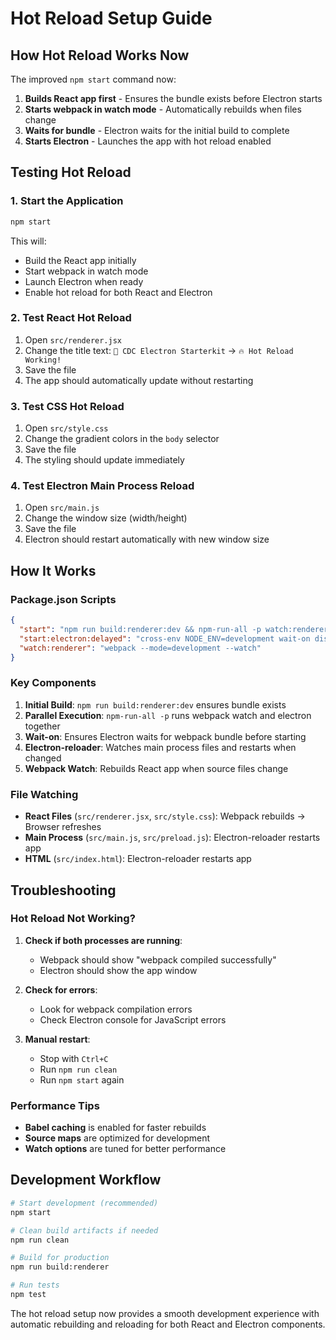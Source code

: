 # Hot Reload Setup Guide

## How Hot Reload Works Now

The improved `npm start` command now:

1. **Builds React app first** - Ensures the bundle exists before Electron starts
2. **Starts webpack in watch mode** - Automatically rebuilds when files change
3. **Waits for bundle** - Electron waits for the initial build to complete
4. **Starts Electron** - Launches the app with hot reload enabled

## Testing Hot Reload

### 1. Start the Application
```bash
npm start
```

This will:
- Build the React app initially
- Start webpack in watch mode
- Launch Electron when ready
- Enable hot reload for both React and Electron

### 2. Test React Hot Reload
1. Open `src/renderer.jsx`
2. Change the title text: `🚀 CDC Electron Starterkit` → `🔥 Hot Reload Working!`
3. Save the file
4. The app should automatically update without restarting

### 3. Test CSS Hot Reload
1. Open `src/style.css`
2. Change the gradient colors in the `body` selector
3. Save the file
4. The styling should update immediately

### 4. Test Electron Main Process Reload
1. Open `src/main.js`
2. Change the window size (width/height)
3. Save the file
4. Electron should restart automatically with new window size

## How It Works

### Package.json Scripts
```json
{
  "start": "npm run build:renderer:dev && npm-run-all -p watch:renderer start:electron:delayed",
  "start:electron:delayed": "cross-env NODE_ENV=development wait-on dist/renderer.bundle.js && electron .",
  "watch:renderer": "webpack --mode=development --watch"
}
```

### Key Components

1. **Initial Build**: `npm run build:renderer:dev` ensures bundle exists
2. **Parallel Execution**: `npm-run-all -p` runs webpack watch and electron together
3. **Wait-on**: Ensures Electron waits for webpack bundle before starting
4. **Electron-reloader**: Watches main process files and restarts when changed
5. **Webpack Watch**: Rebuilds React app when source files change

### File Watching

- **React Files** (`src/renderer.jsx`, `src/style.css`): Webpack rebuilds → Browser refreshes
- **Main Process** (`src/main.js`, `src/preload.js`): Electron-reloader restarts app
- **HTML** (`src/index.html`): Electron-reloader restarts app

## Troubleshooting

### Hot Reload Not Working?

1. **Check if both processes are running**:
   - Webpack should show "webpack compiled successfully"
   - Electron should show the app window

2. **Check for errors**:
   - Look for webpack compilation errors
   - Check Electron console for JavaScript errors

3. **Manual restart**:
   - Stop with `Ctrl+C`
   - Run `npm run clean`
   - Run `npm start` again

### Performance Tips

- **Babel caching** is enabled for faster rebuilds
- **Source maps** are optimized for development
- **Watch options** are tuned for better performance

## Development Workflow

```bash
# Start development (recommended)
npm start

# Clean build artifacts if needed
npm run clean

# Build for production
npm run build:renderer

# Run tests
npm test
```

The hot reload setup now provides a smooth development experience with automatic rebuilding and reloading for both React and Electron components.
